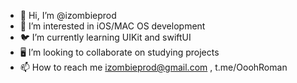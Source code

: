 - 👋 Hi, I’m @izombieprod
- 👀 I’m interested in iOS/MAC OS development
- 🐦 I’m currently learning UIKit and swiftUI
- 🖥 I’m looking to collaborate on studying projects
- 📫 How to reach me izombieprod@gmail.com , t.me/OoohRoman

<!---
izombieprod/izombieprod is a ✨ special ✨ repository because its `README.md` (this file) appears on your GitHub profile.
You can click the Preview link to take a look at your changes.
--->
